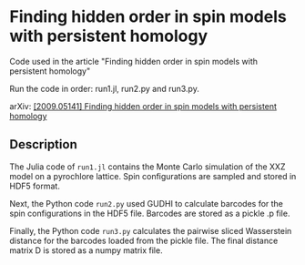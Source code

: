 # Finding hidden order in spin models with persistent homology
Code used in the article "Finding hidden order in spin models with persistent homology"

Run the code in order: run1.jl, run2.py and run3.py.

arXiv: [\[2009.05141\] Finding hidden order in spin models with persistent homology](https://arxiv.org/abs/2009.05141)


## Description

The Julia code of `run1.jl` contains the Monte Carlo simulation of the XXZ model on a pyrochlore lattice. Spin configurations are sampled and stored in HDF5 format.

Next, the Python code `run2.py` used GUDHI to calculate barcodes for the spin configurations in the HDF5 file. Barcodes are stored as a pickle .p file.

Finally, the Python code `run3.py` calculates the pairwise sliced Wasserstein distance for the barcodes loaded from the pickle file. The final distance matrix D is stored as a numpy matrix file.
